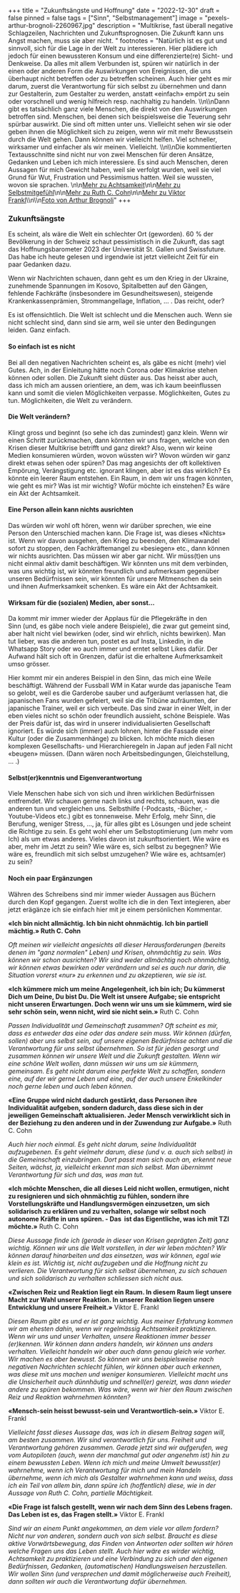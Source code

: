 +++
title = "Zukunftsängste und Hoffnung"
date = "2022-12-30"
draft = false
pinned = false
tags = ["Sinn", "Selbstmanagement"]
image = "pexels-arthur-brognoli-2260967.jpg"
description = "Multikrise, fast überall negative Schlagzeilen, Nachrichten und Zukunftsprognosen. Die Zukunft kann uns Angst machen, muss sie aber nicht. "
footnotes = "Natürlich ist es gut und sinnvoll, sich für die Lage in der Welt zu interessieren. Hier plädiere ich jedoch für einen bewussteren Konsum und eine differenzierte(re) Sicht- und Denkweise. Da alles mit allem Verbunden ist, spüren wir natürlich in der einen oder anderen Form die Auswirkungen von Ereignissen, die uns überhaupt nicht betreffen oder zu betreffen scheinen. Auch hier geht es mir darum, zuerst die Verantwortung für sich selbst zu übernehmen und dann zur Gestalterin, zum Gestalter zu werden, anstatt «einfach» empört zu sein oder vorschnell und wenig hilfreich resp. nachhaltig zu handeln. \\\n\\\nDann gibt es tatsächlich ganz viele Menschen, die direkt von den Auswirkungen betroffen sind. Menschen, bei denen sich beispielsweise die Teuerung sehr spürbar auswirkt. Die sind oft mitten unter uns. Vielleicht sehen wir sie oder geben ihnen die Möglichkeit sich zu zeigen, wenn wir mit mehr Bewusstsein durch die Welt gehen. Dann können wir vielleicht helfen. Viel schneller, wirksamer und einfacher als wir meinen. Vielleicht. \\\n\\\nDie kommentierten Textausschnitte sind nicht nur von zwei Menschen für deren Ansätze, Gedanken und Leben ich mich interessiere. Es sind auch Menschen, deren Aussagen für mich Gewicht haben, weil sie verfolgt wurden, weil sie viel Grund für Wut, Frustration und Pessimismus hatten. Weil sie wussten, wovon sie sprachen. \n\n[Mehr zu Achtsamkeit](https://www.mindfulness.swiss/achtsamkeit/achtsamkeit/)\n\n[Mehr zu Selbstmitgefühl](https://www.msc-selbstmitgefuehl.org/selbstmitgefuehl)\n\n[Mehr zu Ruth C. Cohn](https://www.ruth-cohn-institute.org/ruth-cohn.html)\n\n[Mehr zu Viktor Frankl](https://viktorfrankl.org/indexD.html)\\\n\\\n[Foto von Arthur Brognoli](https://www.pexels.com/de-de/foto/meer-unter-weissem-dramatischem-himmel-2260967/)"
+++
### Zukunftsängste

Es scheint, als wäre die Welt ein schlechter Ort (geworden). 60 % der Bevölkerung in der Schweiz schaut pessimistisch in die Zukunft, das sagt das Hoffnungsbarometer 2023 der Universität St. Gallen und Swissfuture. Das habe ich heute gelesen und irgendwie ist jetzt vielleicht Zeit für ein paar Gedanken dazu. 

Wenn wir Nachrichten schauen, dann geht es um den Krieg in der Ukraine, zunehmende Spannungen im Kosovo, Spitalbetten auf den Gängen, fehlende Fachkräfte (insbesondere im Gesundheitswesen), steigende Krankenkassenprämien, Strommangellage, Inflation, ... . Das reicht, oder? 

Es ist offensichtlich. Die Welt ist schlecht und die Menschen auch. Wenn sie nicht schlecht sind, dann sind sie arm, weil sie unter den Bedingungen leiden. Ganz einfach. 

#### So einfach ist es nicht

Bei all den negativen Nachrichten scheint es, als gäbe es nicht (mehr) viel Gutes. Ach, in der Einleitung hätte noch Corona oder Klimakrise stehen können oder sollen. Die Zukunft sieht düster aus. Das heisst aber auch, dass ich mich am aussen orientiere, an dem, was ich kaum beeinflussen kann und somit die vielen Möglichkeiten verpasse. Möglichkeiten, Gutes zu tun. Möglichkeiten, die Welt zu verändern. 

#### Die Welt verändern?

Klingt gross und beginnt (so sehe ich das zumindest) ganz klein. Wenn wir einen Schritt zurückmachen, dann könnten wir uns fragen, welche von den Krisen dieser Multikrise betrifft und ganz direkt? Also, wenn wir keine Medien konsumieren würden, wovon wüssten wir? Wovon würden wir ganz direkt etwas sehen oder spüren? Das mag angesichts der oft kollektiven Empörung, Verängstigung etc. ignorant klingen, aber ist es das wirklich? Es könnte ein leerer Raum entstehen. Ein Raum, in dem wir uns fragen könnten, wie geht es mir? Was ist mir wichtig? Wofür möchte ich einstehen? Es wäre ein Akt der Achtsamkeit. 

#### Eine Person allein kann nichts ausrichten

Das würden wir wohl oft hören, wenn wir darüber sprechen, wie eine Person den Unterschied machen kann. Die Frage ist, was dieses «Nichts» ist. Wenn wir davon ausgehen, den Krieg zu beenden, den Klimawandel sofort zu stoppen, den Fachkräftemangel zu «besiegen» etc., dann können wir nichts ausrichten. Das müssen wir aber gar nicht. Wir müss(t)en uns nicht einmal aktiv damit beschäftigen. Wir könnten uns mit dem verbinden, was uns wichtig ist, wir könnten freundlich und aufmerksam gegenüber unseren Bedürfnissen sein, wir könnten für unsere Mitmenschen da sein und ihnen Aufmerksamkeit schenken. Es wäre ein Akt der Achtsamkeit.

#### Wirksam für die (sozialen) Medien, aber sonst...

Da kommt mir immer wieder der Applaus für die Pflegekräfte in den Sinn (und, es gäbe noch viele andere Beispiele), die zwar gut gemeint sind, aber halt nicht viel bewirken (oder, sind wir ehrlich, nichts bewirken). Man tut lieber, was die anderen tun, postet es auf Insta, Linkedin, in die Whatsapp Story oder wo auch immer und erntet selbst Likes dafür. Der Aufwand hält sich oft in Grenzen, dafür ist die erhaltene Aufmerksamkeit umso grösser. 

Hier kommt mir ein anderes Beispiel in den Sinn, das mich eine Weile beschäftigt. Während der Fussball WM in Katar wurde das japanische Team so gelobt, weil es die Garderobe sauber und aufgeräumt verlassen hat, die japanischen Fans wurden gefeiert, weil sie die Tribüne aufräumten, der japanische Trainer, weil er sich verbeute. Das sind zwar in einer Welt, in der eben vieles nicht so schön oder freundlich aussieht, schöne Beispiele. Was der Preis dafür ist, das wird in unserer individualisierten Gesellschaft ignoriert. Es würde sich (immer) auch lohnen, hinter die Fassade einer Kultur (oder die Zusammenhänge) zu blicken. Ich möchte mich diesen komplexen Gesellschafts- und Hierarchieregeln in Japan auf jeden Fall nicht «beugen» müssen. (Dann wären noch Arbeitsbedingungen, Gleichstellung, ... .)

#### Selbst(er)kenntnis und Eigenverantwortung

Viele Menschen habe sich von sich und ihren wirklichen Bedürfnissen entfremdet. Wir schauen gerne nach links und rechts, schauen, was die anderen tun und vergleichen uns. Selbsthilfe (-Podcasts, -Bücher, -Youtube-Videos etc.) gibt es tonnenweise. Mehr Erfolg, mehr Sinn, die Berufung, weniger Stress, ..., ja, für alles gibt es Lösungen und jede scheint die Richtige zu sein. Es geht wohl eher um Selbstoptimierung (um mehr vom Ich) als um etwas anderes. Vieles davon ist zukunftsorientiert. Wie wäre es aber, mehr im Jetzt zu sein? Wie wäre es, sich selbst zu begegnen? Wie wäre es, freundlich mit sich selbst umzugehen? Wie wäre es, achtsam(er) zu sein? 

#### Noch ein paar Ergänzungen

Währen des Schreibens sind mir immer wieder Aussagen aus Büchern durch den Kopf gegangen. Zuerst wollte ich die in den Text integieren, aber jetzt erägänze ich sie einfach hier mit je einem persönlichen Kommentar. 

**«Ich bin nicht allmächtig. Ich bin nicht ohnmächtig. Ich bin partiell mächtig.» Ruth C. Cohn**

*Oft meinen wir vielleicht angesichts all dieser Herausforderungen (bereits denen im "ganz normalen" Leben) und Krisen, ohnmächtig zu sein. Was können wir schon ausrichten? Wir sind weder allmächtig noch ohnmächtig, wir können etwas bewirken oder verändern und sei es auch nur darin, die Situation vorerst «nur» zu erkennen und zu akzeptieren, wie sie ist.* 

**«Ich kümmere mich um meine Angelegenheit, ich bin ich; Du kümmerst Dich um Deine, Du bist Du. Die Welt ist unsere Aufgabe; sie entspricht nicht unseren Erwartungen. Doch wenn wir uns um sie kümmern, wird sie sehr schön sein, wenn nicht, wird sie nicht sein.»** Ruth C. Cohn

*Passen Individualität und Gemeinschaft zusammen? Oft scheint es mir, dass es entweder das eine oder das andere sein muss. Wir können (dürfen, sollen) aber uns selbst sein, auf unsere eigenen Bedürfnisse achten und die Verantwortung für uns selbst übernehmen. So ist für jeden gesorgt und zusammen können wir unsere Welt und die Zukunft gestalten. Wenn wir eine schöne Welt wollen, dann müssen wir uns um sie kümmern, gemeinsam. Es geht nicht darum eine perfekte Welt zu schaffen, sondern eine, auf der wir gerne Leben und eine, auf der auch unsere Enkelkinder noch gerne leben und auch leben können.* 

**«Eine Gruppe wird nicht dadurch gestärkt, dass Personen ihre Individualität aufgeben, sondern dadurch, dass diese sich in der jeweiligen Gemeinschaft aktualisieren. Jeder Mensch verwirklicht sich in der Beziehung zu den anderen und in der Zuwendung zur Aufgabe.»** Ruth C. Cohn

*Auch hier noch einmal. Es geht nicht darum, seine Individualität aufzugebenen. Es geht vielmehr darum, diese (und v. a. auch sich selbst) in die Gemeinschaft einzubringen. Dort passt man sich auch an, erkennt neue Seiten, wächst, ja, vielleicht erkennt man sich selbst. Man übernimmt Verantwortung für sich und das, was man tut.*  

**«Ich möchte Menschen, die all dieses Leid nicht wollen, ermutigen, nicht zu resignieren und sich ohnmächtig zu fühlen, sondern ihre Vorstellungskräfte und Handlungsvermögen einzusetzen, um sich solidarisch zu erklären und zu verhalten, solange wir selbst noch autonome Kräfte in uns spüren. - Das  ist das Eigentliche, was ich mit TZI möchte.»** Ruth C. Cohn

*Diese Aussage finde ich (gerade in dieser von Krisen geprägten Zeit) ganz wichtig. Können wir uns die Welt vorstellen, in der wir leben möchten? Wir können darauf hinarbeiten und das einsetzen, was wir können, egal wie klein es ist. Wichtig ist, nicht aufzugeben und die Hoffnung nicht zu verlieren. Die Verantwortung für sich selbst übernehmen, zu sich schauen und sich solidarisch zu verhalten schliessen sich nicht aus.* 

**«Zwischen Reiz und Reaktion liegt ein Raum. In diesem Raum liegt unsere Macht zur Wahl unserer Reaktion. In unserer Reaktion liegen unsere Entwicklung und unsere Freiheit.»** Viktor E. Frankl

*Diesen Raum gibt es und er ist ganz wichtig. Aus meiner Erfahrung kommen wir am ehesten dahin, wenn wir regelmässig Achtsamkeit praktizieren. Wenn wir uns und unser Verhalten, unsere Reaktionen immer besser (er)kennen. Wir können dann anders handeln, wir können uns anders verhalten. Vielleicht handeln wir aber auch dann genau gleich wie vorher. Wir machen es aber bewusst. So können wir uns beispielsweise nach negativen Nachrichten schlecht fühlen, wir können aber auch erkennen, was diese mit uns machen und weniger konsumieren. Vielleicht macht uns die Unsicherheit auch dünnhäutig und schnell(er) gereizt, was dann wieder andere zu spüren bekommen. Was wäre, wenn wir hier den Raum zwischen Reiz und Reaktion wahrnehmen könnten?* 

**«Mensch-sein heisst bewusst-sein und Verantwortlich-sein.»** Viktor E. Frankl

*Vielleicht fasst dieses Aussage das, was ich in diesem Beitrag sagen will, am besten zusammen. Wir sind verantwortlich für uns. Freiheit und Verantwortung gehören zusammen. Gerade jetzt sind wir aufgerufen, weg vom Autopiloten (auch, wenn der manchmal gut oder angenehm ist) hin zu einem bewussten Leben. Wenn ich mich und meine Umwelt bewusst(er) wahrnehme, wenn ich Verantwortung für mich und mein Handeln übernehme, wenn ich mich als Gestalter wahrnehmen kann und weiss, dass ich ein Teil von allem bin, dann spüre ich (hoffentlich) diese, wie in der Aussage von Ruth C. Cohn, partielle Mächtigkeit.* 

**«Die Frage ist falsch gestellt, wenn wir nach dem Sinn des Lebens fragen. Das Leben ist es, das Fragen stellt.»** Viktor E. Frankl

*Sind wir an einem Punkt angekommen, an dem viele vor allem fordern? Nicht nur von anderen, sondern auch von sich selbst. Braucht es diese aktive Vorwärtsbewegung, das Finden von Antworten oder sollten wir hören welche Fragen uns das Leben stellt. Auch hier wäre es wirder wichtig, Achtsamkeit zu praktizieren und eine Verbindung zu sich und den eigenen Bedürfnissen, Gedanken, (automatischen) Handlungsweisen herzustellen. Wir wollen Sinn (und versprechen und damit möglicherweise auch Freiheit), dann sollten wir auch die Verantwortung dafür übernehmen.*